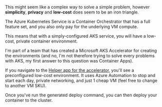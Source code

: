 This might seem like a complex way to solve a simple problem, however **simplicity**, **privacy** and **low-cost** does seem to be an iron triangle.

The Azure Kubernetes Service is a Container Orchestrator that has a full feature set, and you also only pay for the underlying VM compute.

This means that with a simply-configured AKS service, you will have a low-cost, private container environment.

I'm part of a team that has created a Microsoft AKS Accelerator for creating the environments (and no, I'm not therefore trying to solve every problems with AKS, my first answer to this question was Container Apps).  

If you navigate to the [Helper app for the accelerator](https://azure.github.io/AKS-Construction/?ops=none&secure=low&env=Dev&deploy.clusterName=simplecontainerhost&deploy.rg=rg&cluster.vmSize=Standard_D4plds_v5&cluster.osDiskType=Ephemeral&cluster.upgradeChannel=stable&net.vnet_opt=custom), you'll see a preconfigured low-cost environment. It uses Azure Automation to stop and start each day, private networking, and just 1 cheap VM (feel free to change to another VM SKU).

Once you've run the generated deploy command, you can then deploy your container to the cluster.

